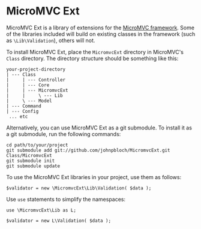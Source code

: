 MicroMVC Ext
============

MicroMVC Ext is a library of extensions for the [MicroMVC framework](https://github.com/Xeoncross/micromvc). Some of the libraries included will build on existing classes in the framework (such as `\Lib\Validation`), others will not.

To install MicroMVC Ext, place the `MicromvcExt` directory in MicroMVC's `Class` directory. The directory structure should be something like this:

```
your-project-directory
| --- Class
|     | --- Controller
|     | --- Core
|     | --- MicromvcExt
|     |     \ --- Lib
|     \ --- Model
| --- Command
| --- Config
 ... etc
 ```

 Alternatively, you can use MicroMVC Ext as a git submodule. To install it as a git submodule, run the following commands:

 ```
 cd path/to/your/project
 git submodule add git://github.com/johnpbloch/MicromvcExt.git Class/MicromvcExt
 git submodule init
 git submodule update
 ```

 To use the MicroMVC Ext libraries in your project, use them as follows:

 ```
 $validator = new \MicromvcExt\Lib\Validation( $data );
 ```

 Use `use` statements to simplify the namespaces:

 ```
 use \MicromvcExt\Lib as L;

 $validator = new L\Validation( $data );
 ```
